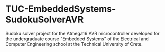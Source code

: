 # TUC-EmbeddedSystems-SudokuSolverAVR
Sudoku solver project for the Atmega16 AVR microcontroller developed for the undergraduate course "Embedded Systems" of the Electrical and Computer Engineering school at the Technical University of Crete.
